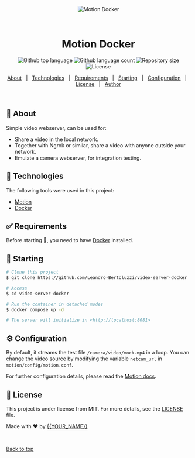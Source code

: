 <div align="center" id="top"> 
  <img src="./.github/app.gif" alt="Motion Docker" />

  &#xa0;

  <!-- <a href="https://motiondocker.netlify.app">Demo</a> -->
</div>

<h1 align="center">Motion Docker</h1>

<p align="center">
  <img alt="Github top language" src="https://img.shields.io/github/languages/top/Leandro-Bertoluzzi/video-server-docker?color=56BEB8">

  <img alt="Github language count" src="https://img.shields.io/github/languages/count/Leandro-Bertoluzzi/video-server-docker?color=56BEB8">

  <img alt="Repository size" src="https://img.shields.io/github/repo-size/Leandro-Bertoluzzi/video-server-docker?color=56BEB8">

  <img alt="License" src="https://img.shields.io/github/license/Leandro-Bertoluzzi/video-server-docker?color=56BEB8">
</p>

<p align="center">
  <a href="#dart-about">About</a> &#xa0; | &#xa0; 
  <a href="#rocket-technologies">Technologies</a> &#xa0; | &#xa0;
  <a href="#white_check_mark-requirements">Requirements</a> &#xa0; | &#xa0;
  <a href="#checkered_flag-starting">Starting</a> &#xa0; | &#xa0;
  <a href="#gear-configuration">Configuration</a> &#xa0; | &#xa0;
  <a href="#memo-license">License</a> &#xa0; | &#xa0;
  <a href="https://github.com/Leandro-Bertoluzzi" target="_blank">Author</a>
</p>

<br>

## :dart: About ##

Simple video webserver, can be used for:
- Share a video in the local network.
- Together with Ngrok or similar, share a video with anyone outside your network.
- Emulate a camera webserver, for integration testing.

## :rocket: Technologies ##

The following tools were used in this project:

- [Motion](https://motion-project.github.io/)
- [Docker](https://www.docker.com/)

## :white_check_mark: Requirements ##

Before starting :checkered_flag:, you need to have [Docker](https://www.docker.com/) installed.

## :checkered_flag: Starting ##

```bash
# Clone this project
$ git clone https://github.com/Leandro-Bertoluzzi/video-server-docker

# Access
$ cd video-server-docker

# Run the container in detached modes
$ docker compose up -d

# The server will initialize in <http://localhost:8081>
```

## :gear: Configuration

By default, it streams the test file `/camera/video/mock.mp4` in a loop. You can change the video source by modifying the variable `netcam_url` in `motion/config/motion.conf`.

For further configuration details, please read the [Motion docs](https://motion-project.github.io/motion_config.html).

## :memo: License ##

This project is under license from MIT. For more details, see the [LICENSE](LICENSE.md) file.


Made with :heart: by <a href="https://github.com/Leandro-Bertoluzzi" target="_blank">{{YOUR_NAME}}</a>

&#xa0;

<a href="#top">Back to top</a>
